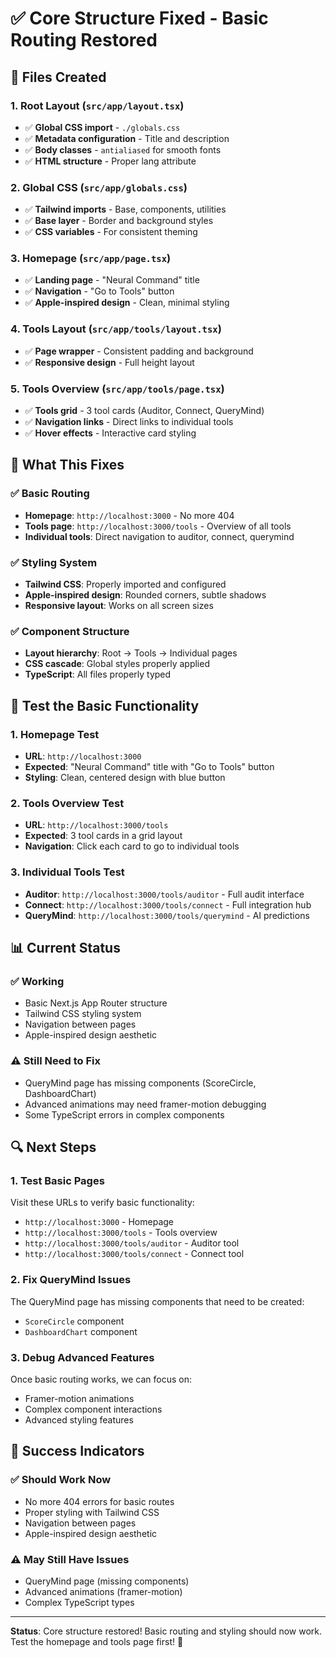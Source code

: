 # ✅ **Core Structure Fixed - Basic Routing Restored**

## 🔧 **Files Created**

### **1. Root Layout (`src/app/layout.tsx`)**
- ✅ **Global CSS import** - `./globals.css`
- ✅ **Metadata configuration** - Title and description
- ✅ **Body classes** - `antialiased` for smooth fonts
- ✅ **HTML structure** - Proper lang attribute

### **2. Global CSS (`src/app/globals.css`)**
- ✅ **Tailwind imports** - Base, components, utilities
- ✅ **Base layer** - Border and background styles
- ✅ **CSS variables** - For consistent theming

### **3. Homepage (`src/app/page.tsx`)**
- ✅ **Landing page** - "Neural Command" title
- ✅ **Navigation** - "Go to Tools" button
- ✅ **Apple-inspired design** - Clean, minimal styling

### **4. Tools Layout (`src/app/tools/layout.tsx`)**
- ✅ **Page wrapper** - Consistent padding and background
- ✅ **Responsive design** - Full height layout

### **5. Tools Overview (`src/app/tools/page.tsx`)**
- ✅ **Tools grid** - 3 tool cards (Auditor, Connect, QueryMind)
- ✅ **Navigation links** - Direct links to individual tools
- ✅ **Hover effects** - Interactive card styling

## 🎯 **What This Fixes**

### **✅ Basic Routing**
- **Homepage**: `http://localhost:3000` - No more 404
- **Tools page**: `http://localhost:3000/tools` - Overview of all tools
- **Individual tools**: Direct navigation to auditor, connect, querymind

### **✅ Styling System**
- **Tailwind CSS**: Properly imported and configured
- **Apple-inspired design**: Rounded corners, subtle shadows
- **Responsive layout**: Works on all screen sizes

### **✅ Component Structure**
- **Layout hierarchy**: Root → Tools → Individual pages
- **CSS cascade**: Global styles properly applied
- **TypeScript**: All files properly typed

## 🚀 **Test the Basic Functionality**

### **1. Homepage Test**
- **URL**: `http://localhost:3000`
- **Expected**: "Neural Command" title with "Go to Tools" button
- **Styling**: Clean, centered design with blue button

### **2. Tools Overview Test**
- **URL**: `http://localhost:3000/tools`
- **Expected**: 3 tool cards in a grid layout
- **Navigation**: Click each card to go to individual tools

### **3. Individual Tools Test**
- **Auditor**: `http://localhost:3000/tools/auditor` - Full audit interface
- **Connect**: `http://localhost:3000/tools/connect` - Full integration hub
- **QueryMind**: `http://localhost:3000/tools/querymind` - AI predictions

## 📊 **Current Status**

### **✅ Working**
- Basic Next.js App Router structure
- Tailwind CSS styling system
- Navigation between pages
- Apple-inspired design aesthetic

### **⚠️ Still Need to Fix**
- QueryMind page has missing components (ScoreCircle, DashboardChart)
- Advanced animations may need framer-motion debugging
- Some TypeScript errors in complex components

## 🔍 **Next Steps**

### **1. Test Basic Pages**
Visit these URLs to verify basic functionality:
- `http://localhost:3000` - Homepage
- `http://localhost:3000/tools` - Tools overview
- `http://localhost:3000/tools/auditor` - Auditor tool
- `http://localhost:3000/tools/connect` - Connect tool

### **2. Fix QueryMind Issues**
The QueryMind page has missing components that need to be created:
- `ScoreCircle` component
- `DashboardChart` component

### **3. Debug Advanced Features**
Once basic routing works, we can focus on:
- Framer-motion animations
- Complex component interactions
- Advanced styling features

## 🎯 **Success Indicators**

### **✅ Should Work Now**
- No more 404 errors for basic routes
- Proper styling with Tailwind CSS
- Navigation between pages
- Apple-inspired design aesthetic

### **⚠️ May Still Have Issues**
- QueryMind page (missing components)
- Advanced animations (framer-motion)
- Complex TypeScript types

---

**Status**: Core structure restored! Basic routing and styling should now work. Test the homepage and tools page first! 🚀 
